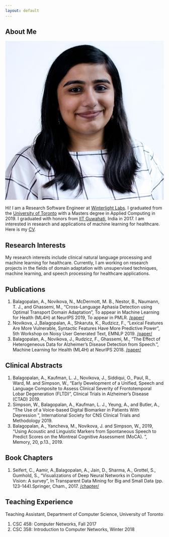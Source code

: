 ```yaml
---
layout: default
---
```


## About Me

<img class="profile-picture" src="website_image.jpg">

Hi! I am a Research Software Engineer at [Winterlight Labs](https://winterlightlabs.com/). I graduated from the [University of Toronto](https://mscac.utoronto.ca/) with a Masters degree in Applied Computing in 2019. I graduated with honors from [IIT Guwahati](https://www.iitg.ac.in/eee/), India in 2017. I am interested in research and applications of machine learning for healthcare. Here is my [CV](https://aparna-b.github.io/researcher/resume.pdf).

## Research Interests

My research interests include clinical natural language processing and machine learning for healthcare. Currently, I am working on research projects in the fields of domain adaptation with unsupervised techniques, machine learning, and speech processing for healthcare applications.

## Publications

1. Balagopalan, A., Novikova, N., McDermott, M. B., Nestor, B., Naumann, T. J., and Ghassemi, M., “Cross-Language Aphasia Detection using Optimal Transport Domain Adaptation”, To appear in Machine Learning for Health (ML4H) at NeurIPS 2019, To appear in PMLR. [/paper/](https://arxiv.org/pdf/1912.04370.pdf)
2. Novikova, J.,Balagopalan, A., Shkaruta, K.,  Rudzicz, F., “Lexical Features Are More Vulnerable, Syntactic Features Have More Predictive Power”, 5th Workshop on Noisy User Generated Text, EMNLP 2019. [/paper/](https://www.aclweb.org/anthology/D19-5556.pdf)
3. Balagopalan, A., Novikova, J., Rudzicz, F.,  Ghassemi, M., “The Effect of Heterogeneous Data for Alzheimer’s Disease Detection from Speech.”, Machine Learning for Health (ML4H) at NeurIPS 2018. [/paper/](https://arxiv.org/pdf/1811.12254.pdf)


## Clinical Abstracts

1. Balagopalan, A., Kaufman, L. J., Novikova, J., Siddiqui, O., Paul, R., Ward, M. and Simpson, W., “Early Development of a Unified, Speech and Language Composite to Assess Clinical Severity of Frontotemporal Lobar Degeneration (FLTD)”, Clinical Trials in Alzheimer’s Disease (CTAD) 2019.
2. Simpson, W., Balagopalan, A., Kaufman, L. J., Yeung, A., and Butler, A., “The Use of a Voice-based Digital Biomarker in Patients With Depression ”, International Society for CNS Clinical Trials and Methodology 2019.
3. Balagopalan, A., Yancheva, M., Novikova, J. and Simpson, W., 2019, “Using Acoustic and Linguistic Markers from Spontaneous Speech to Predict Scores on the Montreal Cognitive Assessment (MoCA). ”, Memory, 20, p.13., 2019.


## Book Chapters

1. Seifert, C., Aamir, A.,Balagopalan, A., Jain, D., Sharma, A., Grottel, S.,  Gumhold, S., “Visualizations of Deep Neural Networks in Computer Vision:  A survey”, In Transparent Data Mining for Big and Small Data (pp.  123-144).Springer, Cham., 2017. [/chapter/](https://www.springerprofessional.de/en/visualizations-of-deep-neural-networks-in-computer-vision-a-surv/12273622)

## Teaching Experience

Teaching Assistant, Department of Computer Science, University of Toronto
1. CSC 458:  Computer Networks, Fall 2017
2. CSC 358:  Introduction to Computer Networks, Winter 2018
